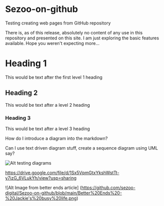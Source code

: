 # Sezoo-on-github
Testing creating web pages from GitHub repository 

There is, as of this release, absolutely no content of any use in this repository and presented on this site. I am just exploring the basic features available. Hope you weren't expecting more...

# Heading 1
This would be text after the first level 1 heading
## Heading 2
This would be text after a level 2 heading
### Heading 3
This would be text after a level 3 heading

How do I introduce a diagram into the markdown?

Can I use text driven diagram stuff, create a sequence diagram using UML say?

![Alt testing diagrams](https://drive.google.com/file/d/1Sx5VpmGtxYkshWstTt-y7izG_6VLukYh/view?usp=sharing)

https://drive.google.com/file/d/1Sx5VpmGtxYkshWstTt-y7izG_6VLukYh/view?usp=sharing

![Alt Image from better ends article] (https://github.com/sezoo-digital/Sezoo-on-github/blob/main/Better%20Ends%20-%20Jackie's%20busy%20life.png) 
